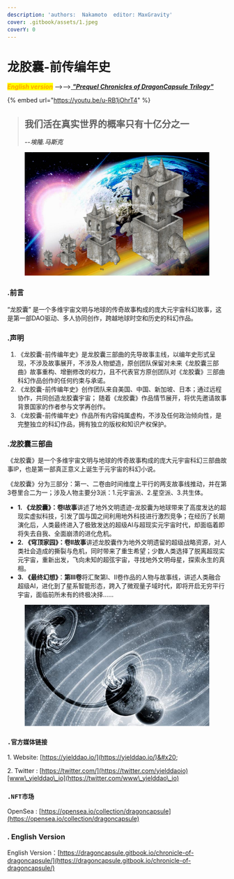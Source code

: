 ```yaml
---
description: 'authors:  Nakamoto  editor: MaxGravity'
cover: .gitbook/assets/1.jpeg
coverY: 0
---
```


# 龙胶囊-前传编年史

_<mark style="color:orange;">**English version**</mark>_ -->-->[ _**"Prequel Chronicles of DragonCapsule Trilogy"**_](https://dragoncapsule.gitbook.io/chronicle-of-dragoncapsule/)



{% embed url="https://youtu.be/u-RB1jOhrT4" %}



> ## 我们活在真实世界的概率只有十亿分之一
>
> _**--埃隆.马斯克**_    &#x20;



<figure><img src=".gitbook/assets/1.jpeg" alt=""><figcaption></figcaption></figure>

### .前言

“龙胶囊” 是一个多维宇宙文明与地球的传奇故事构成的庞大元宇宙科幻故事，这是第一部DAO驱动、多人协同创作，跨越地球时空和历史的科幻作品。



### **.声明**

1. 《龙胶囊-前传编年史》是龙胶囊三部曲的先导故事主线，以编年史形式呈现，不涉及故事展开，不涉及人物塑造，原创团队保留对未来《龙胶囊三部曲》故事重构、增删修改的权力，且不代表官方原创团队对《龙胶囊》三部曲科幻作品创作的任何约束与承诺。
2. 《龙胶囊-前传编年史》创作团队来自美国、中国、新加坡、日本；通过远程协作，共同创造龙胶囊宇宙； 随着《龙胶囊》作品情节展开，将优先邀请故事背景国家的作者参与文学再创作。
3. 《龙胶囊-前传编年史》作品所有内容纯属虚构，不涉及任何政治倾向性，是完整独立的科幻作品，拥有独立的版权和知识产权保护。



### .龙胶囊三部曲

《龙胶囊》是一个多维宇宙文明与地球的传奇故事构成的庞大元宇宙科幻三部曲故事IP，也是第一部真正意义上诞生于元宇宙的科幻小说。

《龙胶囊》分为三部分：第一、二卷由时间维度上平行的两支故事线推动，并在第3卷里合二为一；涉及人物主要分3派：1.元宇宙派、2.星空派、3.共生体。

* **1. 《龙胶囊》：卷I故事**讲述了地外文明遗迹-龙胶囊为地球带来了高度发达的超现实虚拟科技，引发了国与国之间利用地外科技进行激烈竞争；在经历了长期演化后，人类最终进入了极致发达的超级AI与超现实元宇宙时代，却面临着即将失去自我、全面崩溃的进化危机。
* **2. 《穹顶家园》：卷II故事**讲述龙胶囊作为地外文明遗留的超级战略资源，对人类社会造成的撕裂与危机，同时带来了重生希望；少数人类选择了脱离超现实元宇宙，重新出发，飞向未知的超弦宇宙，寻找地外文明母星，探索永生的真相。
* **3. 《最终幻想》**：**第III卷**将汇聚第I、II卷作品的人物与故事线，讲述人类融合超级AI，进化到了星系智能形态，跨入了微观量子域时代，即将开启无穷平行宇宙，面临前所未有的终极决择......



<figure><img src=".gitbook/assets/dark-universe.jpeg" alt=""><figcaption></figcaption></figure>



### **`.官方媒体链接`**

1\. Website: [https://yielddao.io/](https://yielddao.io/)&#x20;

2\. Twitter : [https://twitter.com/](https://twitter.com/yielddaoio)[www\_yielddao\_io](https://twitter.com/www\_yielddao\_io)



### **`.NFT市场`**

OpenSea : [https://opensea.io/collection/dragoncapsule](https://opensea.io/collection/dragoncapsule)



### . English Version

English Version：[https://dragoncapsule.gitbook.io/chronicle-of-dragoncapsule/](https://dragoncapsule.gitbook.io/chronicle-of-dragoncapsule/)



